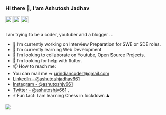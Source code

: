 ### Hi there 👋, I'am Ashutosh Jadhav

<a href="https://twitter.com/ashutoshjv661">
  <img align="left" alt="Ashutosh Jadhav | Twitter" width="22px" src="https://cdn.jsdelivr.net/npm/simple-icons@v3/icons/twitter.svg" />
</a>
<a href="https://www.linkedin.com/in/ashutoshjadhav661">
  <img align="left" alt="Ashutosh's LinkdeIN" width="22px" src="https://cdn.jsdelivr.net/npm/simple-icons@v3/icons/linkedin.svg" />
</a>
<a href="https://www.instagram.com/ashutoshjv661">
  <img align="left" alt="Ashutosh's Instagram" width="22px" src="https://cdn.jsdelivr.net/npm/simple-icons@v3/icons/instagram.svg" />
</a>
<br />
<br />

I am trying to be a coder, youtuber and a blogger ...

- 🔭 I’m currently working on Interview Preparation for SWE or SDE roles.
- 🌱 I’m currently learning Web Development
- 👯 I’m looking to collaborate on Youtube, Open Source Projects.
- 🤔 I’m looking for help with flutter.
- 📫 How to reach me: 
- You can mail me => urindiancoder@gmail.com
- [LinkedIn - @ashutoshjadhav661](https://www.linkedin.com/in/ashutoshjadhav661/)
- [Instagram - @ashutoshjv661](https://www.instagram.com/ashutoshjv661/)
- [Twitter - @ashutoshjv661](https://twitter.com/ashutoshjv661) ,
- ⚡ Fun fact: I am learning Chess in lockdown ♟ 

<img src="https://github-readme-stats.vercel.app/api?username=ashutoshjv661&&show_icons=true&title_color=ffffff&icon_color=bb2acf&text_color=daf7dc&bg_color=191919">

